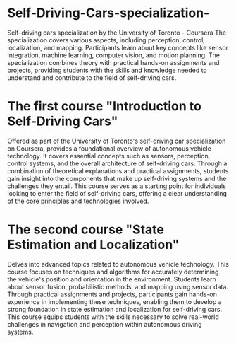 # Self-Driving-Cars-specialization-
Self-driving cars specialization by the University of Toronto - Coursera
The specialization covers various aspects, including perception, control, localization, and mapping. Participants learn about key concepts like sensor integration, machine learning, computer vision, and motion planning. The specialization combines theory with practical hands-on assignments and projects, providing students with the skills and knowledge needed to understand and contribute to the field of self-driving cars.

# The first course "Introduction to Self-Driving Cars"
Offered as part of the University of Toronto's self-driving car specialization on Coursera, provides a foundational overview of autonomous vehicle technology. It covers essential concepts such as sensors, perception, control systems, and the overall architecture of self-driving cars. Through a combination of theoretical explanations and practical assignments, students gain insight into the components that make up self-driving systems and the challenges they entail. This course serves as a starting point for individuals looking to enter the field of self-driving cars, offering a clear understanding of the core principles and technologies involved.

# The second course "State Estimation and Localization" 
Delves into advanced topics related to autonomous vehicle technology. This course focuses on techniques and algorithms for accurately determining the vehicle's position and orientation in the environment. Students learn about sensor fusion, probabilistic methods, and mapping using sensor data. Through practical assignments and projects, participants gain hands-on experience in implementing these techniques, enabling them to develop a strong foundation in state estimation and localization for self-driving cars. This course equips students with the skills necessary to solve real-world challenges in navigation and perception within autonomous driving systems.

